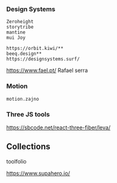 ### Design Systems

	Zeroheight
	storytribe 
	mantine
	mui Joy

	https://orbit.kiwi/**
	beeq.design**
	https://designsystems.surf/

https://www.fael.pt/    Rafael serra

### Motion

	motion.zajno

### Three JS tools

https://sbcode.net/react-three-fiber/leva/

## Collections

toolfolio

https://www.supahero.io/